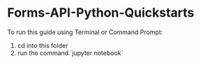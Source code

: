# Forms-API-Python-Quickstarts

To run this guide using Terminal or Command Prompt: 
<ol>
  <li>cd into this folder</li>
  <li>run the command `jupyter notebook`</li>
</ol>
